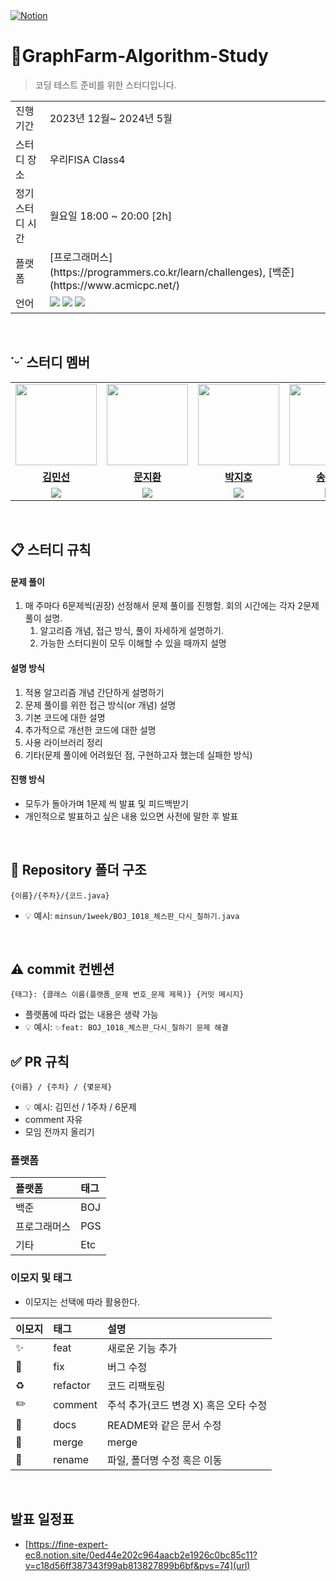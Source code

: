 <a href="https://fine-expert-ec8.notion.site/CS-489e468c3c084a4dbec632ac5c3accd1?pvs=4">
<img src="https://img.shields.io/badge/Notion-%23000000.svg?style=for-the-flat&amp;logo=notion&amp;logoColor=white" alt="Notion">
<br/>
</a>

# 🍇GraphFarm-Algorithm-Study
> 코딩 테스트 준비를 위한 스터디입니다. 
<table>
  <tr>
    <td>진행 기간</td>
    <td>2023년 12월~ 2024년 5월</td>
  </tr>
  <tr>
    <td>스터디 장소</td>
    <td>우리FISA Class4</td>
  </tr>
  <tr>
    <td>정기 스터디 시간</td>
    <td>월요일 18:00 ~ 20:00 [2h]
  </tr>
  <tr>
    <td>플랫폼</td>
    <td>[프로그래머스](https://programmers.co.kr/learn/challenges), [백준](https://www.acmicpc.net/)</td>
  </tr>
  <tr>
    <td>언어</td>
    <td>
      <img src="https://img.shields.io/badge/c++-%2300599C.svg?style=for-the-badge&logo=c%2B%2B&logoColor=white">
      <img src="https://img.shields.io/badge/java-%23ED8B00.svg?style=for-the-badge&logo=openjdk&logoColor=white"> 
      <img src="https://img.shields.io/badge/python-3670A0?style=for-the-badge&logo=python&logoColor=white">
    </td>
  </tr>
</table>

<br/>

## ˙ᵕ˙ 스터디 멤버

<table>
 <tr>
    <td align="center"><a href="https://github.com/mins-n"><img src="https://avatars.githubusercontent.com/mins-n" width="130px;" alt=""></a></td>
    <td align="center"><a href="https://github.com/mnjihwan"><img src="https://avatars.githubusercontent.com/mnjihwan" width="130px;" alt=""></a></td>
    <td align="center"><a href="https://github.com/jasonpark112"><img src="https://avatars.githubusercontent.com/jasonpark112" width="130px;" alt=""></a></td>
    <td align="center"><a href="https://github.com/sws6641"><img src="https://avatars.githubusercontent.com/sws6641" width="130px;" alt=""></a></td>
    <td align="center"><a href="https://github.com/Cnythnk100"><img src="https://avatars.githubusercontent.com/Cnythnk100" width="130px;" alt=""></a></td>
    <td align="center"><a href="https://github.com/pinus0711"><img src="https://avatars.githubusercontent.com/pinus0711" width="130px;" alt=""></a></td>
    <td align="center"><a href="https://github.com/KyuliLee"><img src="https://avatars.githubusercontent.com/KyuliLee" width="130px;" alt=""></a></td>
  </tr>
  <tr>
    <td align="center"><a href="https://github.com/mins-n"><b>김민선</b></a></td>
    <td align="center"><a href="https://github.com/mnjihwan"><b>문지환</b></a></td>
    <td align="center"><a href="https://github.com/jasonpark112"><b>박지호</b></a></td>
    <td align="center"><a href="https://github.com/sws6641"><b>송원섭</b></a></td>
    <td align="center"><a href="https://github.com/Cnythnk100"><b>신승민</b></a></td>
    <td align="center"><a href="https://github.com/pinus0711"><b>윤이솔</b></a></td>
    <td align="center"><a href="https://github.com/KyuliLee"><b>이규리</b></a></td>
  </tr>
  <tr> 
    <td align="center"><img src="https://img.shields.io/badge/c++-%2300599C.svg?style=for-the-badge&logo=c%2B%2B&logoColor=white"></td>
    <td align="center"><img src="https://img.shields.io/badge/java-%23ED8B00.svg?style=for-the-badge&logo=openjdk&logoColor=white"></td>
    <td align="center"><img src="https://img.shields.io/badge/java-%23ED8B00.svg?style=for-the-badge&logo=openjdk&logoColor=white"></td>
    <td align="center"><img src="https://img.shields.io/badge/java-%23ED8B00.svg?style=for-the-badge&logo=openjdk&logoColor=white"></td>
    <td align="center"><img src="https://img.shields.io/badge/java-%23ED8B00.svg?style=for-the-badge&logo=openjdk&logoColor=white"></td>
    <td align="center"><img src="https://img.shields.io/badge/java-%23ED8B00.svg?style=for-the-badge&logo=openjdk&logoColor=white"></td>
    <td align="center"><img src="https://img.shields.io/badge/java-%23ED8B00.svg?style=for-the-badge&logo=openjdk&logoColor=white"></td>
  </tr> 
</table>
<br/>

## 📋 스터디 규칙 

#### 문제 풀이

1. 매 주마다 6문제씩(권장) 선정해서 문제 풀이를 진행함. 회의 시간에는 각자 2문제 풀이 설명.
   1. 알고리즘 개념, 접근 방식, 풀이 자세하게 설명하기. 
   2. 가능한 스터디원이 모두 이해할 수 있을 때까지 설명

#### 설명 방식

1. 적용 알고리즘 개념 간단하게 설명하기
2. 문제 풀이를 위한 접근 방식(or 개념) 설명
3. 기본 코드에 대한 설명
4. 추가적으로 개선한 코드에 대한 설명
5. 사용 라이브러리 정리
6. 기타(문제 풀이에 어려웠던 점, 구현하고자 했는데 실패한 방식)

#### 진행 방식

- 모두가 돌아가며 1문제 씩 발표 및 피드백받기
- 개인적으로 발표하고 싶은 내용 있으면 사전에 말한 후 발표

<br/>

## 📁 Repository 폴더 구조
```
{이름}/{주차}/{코드.java}
```

- 💡 예시: `minsun/1week/BOJ_1018_체스판_다시_칠하기.java`

<br/>

## ⚠️ commit 컨벤션

```
{태그}: {클래스 이름(플랫폼_문제 번호_문제 제목)} {커밋 메시지}
```

- 플랫폼에 따라 없는 내용은 생략 가능
- 💡 예시: `✨feat: BOJ_1018_체스판_다시_칠하기 문제 해결`

## ✅ PR 규칙
```
{이름} / {주차} / {몇문제}
```
- 💡 예시: 김민선 / 1주차 / 6문제
- comment 자유
- 모임 전까지 올리기
  
### 플랫폼

| 플랫폼    | 태그  |
|:-------|:----|
| 백준     | BOJ |
| 프로그래머스 | PGS |
| 기타  | Etc |

### 이모지 및 태그

- 이모지는 선택에 따라 활용한다.

| 이모지 | 태그       | 설명                      |
|:----|:---------|:------------------------|
| ✨   | feat     | 새로운 기능 추가               |
| 🐛  | fix      | 버그 수정                   |
| ♻️  | refactor | 코드 리팩토링                 |
| ✏️  | comment  | 주석 추가(코드 변경 X) 혹은 오타 수정 |
| 📝  | docs     | README와 같은 문서 수정        |
| 🔀  | merge    | merge                   |
| 🚚  | rename   | 파일, 폴더명 수정 혹은 이동        |


<br/>


## 발표 일정표
- [https://fine-expert-ec8.notion.site/0ed44e202c964aacb2e1926c0bc85c11?v=c18d56ff387343f99ab813827899b6bf&pvs=74](url)
